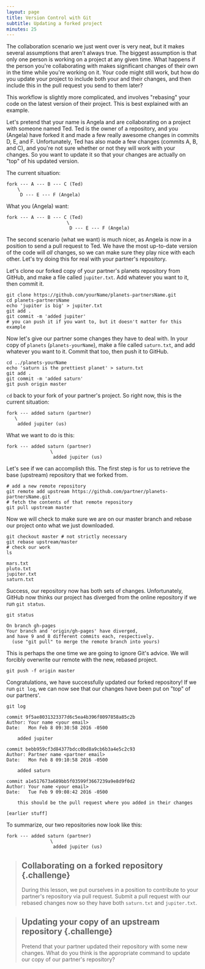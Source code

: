 ```yaml
---
layout: page
title: Version Control with Git
subtitle: Updating a forked project
minutes: 25
---
```


The collaboration scenario we just went over is very neat, but it makes several assumptions that aren't always true. The biggest assumption is that only one person is working on a project at any given time. What happens if the person you're collaborating with makes significant changes of their own in the time while you're working on it. Your code might still work, but how do you update your project to include both your and their changes, and then include this in the pull request you send to them later?

This workflow is slightly more complicated, and involves "rebasing" your code on the latest version of their project. This is best explained with an example.

Let's pretend that your name is Angela and are collaborating on a project with someone named Ted. Ted is the owner of a repository, and you (Angela) have forked it and made a few really awesome changes in commits D, E, and F. Unfortunately, Ted has also made a few changes (commits A, B, and C), and you're not sure whether or not they will work with your changes. So you want to update it so that your changes are actually on "top" of his updated version.

The current situation:

```
fork --- A --- B --- C (Ted)
    \
     D --- E --- F (Angela)
```

What you (Angela) want:

```
fork --- A --- B --- C (Ted)
                      \
                       D --- E --- F (Angela)
```


The second scenario (what we want) is much nicer, as Angela is now in a position to send a pull request to Ted. We have the most up-to-date version of the code will *all* changes, so we can make sure they play nice with each other. Let's try doing this for real with your partner's repository.

Let's clone our forked copy of your partner's planets repository from GitHub, and make a file called `jupiter.txt`. Add whatever you want to it, then commit it.

```{.bash}
git clone https://github.com/yourName/planets-partnersName.git
cd planets-partnersName
echo 'jupiter is big' > jupiter.txt
git add .
git commit -m 'added jupiter'
# you can push it if you want to, but it doesn't matter for this example
```


Now let's give our partner some changes they have to deal with. In your copy of `planets` (`planets-yourName`), make a file called `saturn.txt`, and add whatever you want to it. Commit that too, then push it to GitHub.

```{.bash}
cd ../planets-yourName
echo 'saturn is the prettiest planet' > saturn.txt
git add .
git commit -m 'added saturn'
git push origin master
```


`cd` back to your fork of your partner's project. So right now, this is the current situation:

```
fork --- added saturn (partner)
   \
    added jupiter (us)
```

What we want to do is this:

```
fork --- added saturn (partner)
                \
                 added jupiter (us)
```


Let's see if we can accomplish this. The first step is for us to retrieve the base (upstream) repository that we forked from.

```{.bash}
# add a new remote repository
git remote add upstream https://github.com/partner/planets-partnersName.git
# fetch the contents of that remote repository
git pull upstream master
```


Now we will check to make sure we are on our master branch and rebase our project onto what we just downloaded.

```{.bash}
git checkout master # not strictly necessary
git rebase upstream/master
# check our work
ls
```
```{.output}
mars.txt
pluto.txt
jupiter.txt
saturn.txt
```


Success, our repository now has both sets of changes. Unfortunately, GitHub now thinks our project has diverged from the online repository if we run `git status`.

```{.bash}
git status
```
```{.output}
On branch gh-pages
Your branch and 'origin/gh-pages' have diverged,
and have 9 and 8 different commits each, respectively.
  (use "git pull" to merge the remote branch into yours)
```

This is perhaps the one time we are going to ignore Git's advice. We will forcibly overwrite our remote with the new, rebased project.

```{.bash}
git push -f origin master
```


Congratulations, we have successfully updated our forked repository! If we run `git log`, we can now see that our changes have been put on "top" of our partners'.

```{.bash}
git log
```
```{.output}
commit 9f5ae8031323377d6c5ea4b396f8097858a85c2b
Author: Your name <your email>
Date:   Mon Feb 8 09:30:58 2016 -0500

    added jupiter

commit bebb959cf3d84377bdcc0bd8a9cb6b3a4e5c2c93
Author: Partner name <partner email>
Date:   Mon Feb 8 09:10:58 2016 -0500

    added saturn

commit a1e517673a689bb5f03599f3667239a9e8d9f0d2
Author: Your name <your email>
Date:   Tue Feb 9 09:08:42 2016 -0500

    this should be the pull request where you added in their changes

[earlier stuff]
```


To summarize, our two repositories now look like this:

```
fork --- added saturn (partner)
                \
                 added jupiter (us)
```


> ## Collaborating on a forked repository {.challenge}
>
> During this lesson, we put ourselves in a position to contribute to your partner's repository via pull request. Submit a pull request with our rebased changes now so they have both `saturn.txt` and `jupiter.txt`.

> ## Updating your copy of an upstream repository {.challenge}
>
> Pretend that your partner updated their repository with some new changes. What do you think is the appropriate command to update our copy of our partner's repository?
